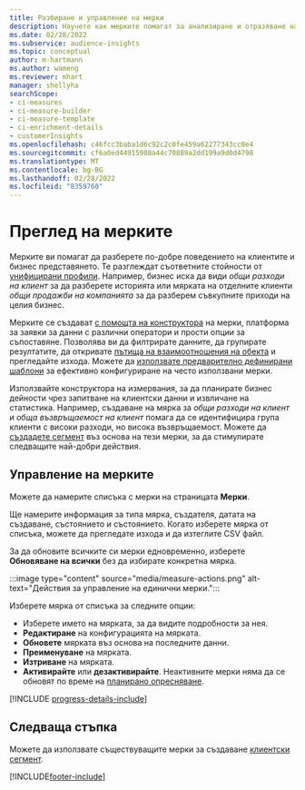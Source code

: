 ```yaml
---
title: Разбиране и управление на мерки
description: Научете как мерките помагат за анализиране и отразяване на ефективността на бизнеса Ви.
ms.date: 02/28/2022
ms.subservice: audience-insights
ms.topic: conceptual
author: m-hartmann
ms.author: wameng
ms.reviewer: mhart
manager: shellyha
searchScope:
- ci-measures
- ci-measure-builder
- ci-measure-template
- ci-enrichment-details
- customerInsights
ms.openlocfilehash: c46fcc3baba1d6c92c2c0fe459a62277343cc0e4
ms.sourcegitcommit: cf6a0ed44915908a44c70889a2dd199a9d0d4798
ms.translationtype: MT
ms.contentlocale: bg-BG
ms.lasthandoff: 02/28/2022
ms.locfileid: "8359760"
---
```

# <a name="measures-overview"></a>Преглед на мерките

Мерките ви помагат да разберете по-добре поведението на клиентите и бизнес представянето. Те разглеждат съответните стойности от [унифицирани профили](data-unification.md). Например, бизнес иска да види *общи разходи на клиент* за да разберете историята или мярката на отделните клиенти *общи продажби на компанията* за да разберем съвкупните приходи на целия бизнес.  

Мерките се създават [с помощта на конструктора](measure-builder.md) на мерки, платформа за заявки за данни с различни оператори и прости опции за съпоставяне. Позволява ви да филтрирате данните, да групирате резултатите, да откривате [пътища на взаимоотношения на обекта](relationships.md) и прегледайте изхода. Можете да [използвате предварително дефинирани шаблони](measure-templates.md) за ефективно конфигуриране на често използвани мерки.

Използвайте конструктора на измервания, за да планирате бизнес дейности чрез запитване на клиентски данни и извличане на статистика. Например, създаване на мярка за *общи разходи на клиент* и *обща възвръщаемост на клиент* помага да се идентифицира група клиенти с високи разходи, но висока възвръщаемост. Можете да [създадете сегмент](segments.md) въз основа на тези мерки, за да стимулирате следващите най-добри действия. 

## <a name="manage-your-measures"></a>Управление на мерките

Можете да намерите списъка с мерки на страницата **Мерки**.

Ще намерите информация за типа мярка, създателя, датата на създаване, състоянието и състоянието. Когато изберете мярка от списъка, можете да прегледате изхода и да изтеглите CSV файл.

За да обновите всичките си мерки едновременно, изберете **Обновяване на всички** без да избирате конкретна мярка.

:::image type="content" source="media/measure-actions.png" alt-text="Действия за управление на единични мерки.":::

Изберете мярка от списъка за следните опции:

- Изберете името на мярката, за да видите подробности за нея.
- **Редактиране** на конфигурацията на мярката.
- **Обновете** мярката въз основа на последните данни.
- **Преименуване** на мярката.
- **Изтриване** на мярката.
- **Активирайте** или **дезактивирайте**. Неактивните мерки няма да се обновят по време на [планирано опресняване](system.md#schedule-tab).

[!INCLUDE [progress-details-include](../includes/progress-details-pane.md)]

## <a name="next-step"></a>Следваща стъпка

Можете да използвате съществуващите мерки за създаване [клиентски сегмент](segments.md).

[!INCLUDE[footer-include](../includes/footer-banner.md)]
